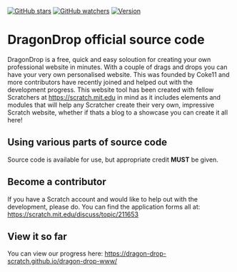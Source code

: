 [![GitHub stars](https://img.shields.io/badge/Star-dragon--drop--www-green.svg)](https://github.com/dragon-drop-scratch/dragon-drop-www/stargazers)
[![GitHub watchers](https://img.shields.io/badge/Fork-dragon--drop--www-red.svg)](https://github.com/dragon-drop-scratch/dragon-drop-www/graphs/contributors#fork-destination-box)
[![Version](https://img.shields.io/badge/version-0.1.3--alpha-blue.svg)](https://github.com/dragon-drop-scratch/dragon-drop-www/releases)


# DragonDrop official source code
DragonDrop is a free, quick and easy soloution for creating your own professional website in minutes. With a couple of drags and drops you can have your very own personalised website. This was founded by Coke11 and more contributors have recently joined and helped out with the development progress. This website tool has been created with fellow Scratchers at https://scratch.mit.edu in mind as it includes elements and modules that will help any Scratcher create their very own, impressive Scratch website, whether if thats a blog to a showcase you can create it all here!
## Using various parts of source code
Source code is available for use, but appropriate credit <b>MUST</b> be given.
## Become a contributor

If you have a Scratch account and would like to help out with the development, please do. You can find the application forms all at: https://scratch.mit.edu/discuss/topic/211653
## View it so far
You can view our progress here: https://dragon-drop-scratch.github.io/dragon-drop-www/
